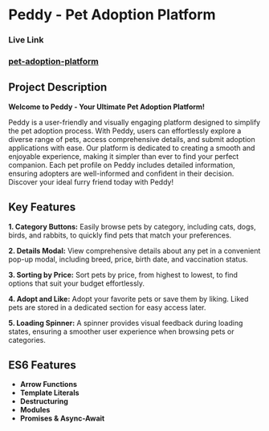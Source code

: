 # Peddy - Pet Adoption Platform

### Live Link

### [pet-adoption-platform](https://pet-adoption-platform006.netlify.app/)

## Project Description

**Welcome to Peddy - Your Ultimate Pet Adoption Platform!**

Peddy is a user-friendly and visually engaging platform designed to simplify the pet adoption process. With Peddy, users can effortlessly explore a diverse range of pets, access comprehensive details, and submit adoption applications with ease. Our platform is dedicated to creating a smooth and enjoyable experience, making it simpler than ever to find your perfect companion. Each pet profile on Peddy includes detailed information, ensuring adopters are well-informed and confident in their decision. Discover your ideal furry friend today with Peddy!

## Key Features

**1. Category Buttons:** Easily browse pets by category, including cats, dogs, birds, and rabbits, to quickly find pets that match your preferences.

**2. Details Modal:** View comprehensive details about any pet in a convenient pop-up modal, including breed, price, birth date, and vaccination status.

**3. Sorting by Price:** Sort pets by price, from highest to lowest, to find options that suit your budget effortlessly.

**4. Adopt and Like:** Adopt your favorite pets or save them by liking. Liked pets are stored in a dedicated section for easy access later.

**5. Loading Spinner:** A spinner provides visual feedback during loading states, ensuring a smoother user experience when browsing pets or categories.

## ES6 Features

- **Arrow Functions**
- **Template Literals**
- **Destructuring**
- **Modules**
- **Promises & Async-Await**
